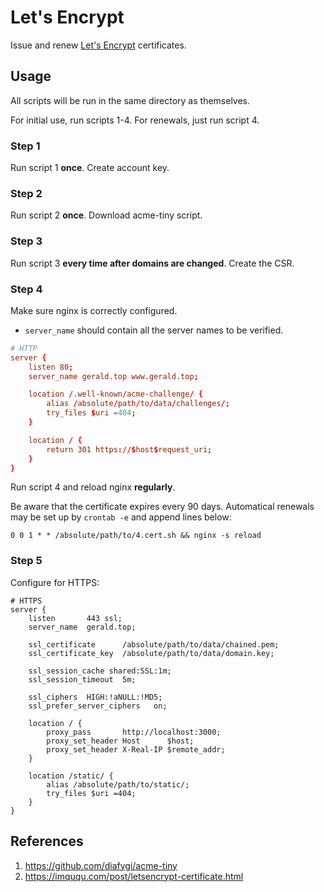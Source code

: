 Let's Encrypt
===

Issue and renew [Let's Encrypt](https://letsencrypt.org/) certificates.

Usage
---
All scripts will be run in the same directory as themselves.

For initial use, run scripts 1-4. For renewals, just run script 4.

### Step 1

Run script 1 **once**. Create account key.

### Step 2

Run script 2 **once**. Download acme-tiny script.

### Step 3

Run script 3 **every time after domains are changed**. Create the CSR.

### Step 4

Make sure nginx is correctly configured.

* `server_name` should contain all the server names to be verified.

``` conf
# HTTP
server {
    listen 80;
    server_name gerald.top www.gerald.top;

    location /.well-known/acme-challenge/ {
        alias /absolute/path/to/data/challenges/;
        try_files $uri =404;
    }

    location / {
        return 301 https://$host$request_uri;
    }
}
```

Run script 4 and reload nginx **regularly**.

Be aware that the certificate expires every 90 days. Automatical renewals
may be set up by `crontab -e` and append lines below:

```
0 0 1 * * /absolute/path/to/4.cert.sh && nginx -s reload
```

### Step 5

Configure for HTTPS:

```
# HTTPS
server {
    listen       443 ssl;
    server_name  gerald.top;

    ssl_certificate      /absolute/path/to/data/chained.pem;
    ssl_certificate_key  /absolute/path/to/data/domain.key;

    ssl_session_cache shared:SSL:1m;
    ssl_session_timeout  5m;

    ssl_ciphers  HIGH:!aNULL:!MD5;
    ssl_prefer_server_ciphers   on;

    location / {
        proxy_pass       http://localhost:3000;
        proxy_set_header Host      $host;
        proxy_set_header X-Real-IP $remote_addr;
    }

    location /static/ {
        alias /absolute/path/to/static/;
        try_files $uri =404;
    }
}
```

References
---
1. https://github.com/diafygi/acme-tiny
1. https://imququ.com/post/letsencrypt-certificate.html
